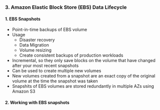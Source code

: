 ### 3. Amazon Elastic Block Store (EBS) Data Lifecycle

#### 1. EBS Snapshots
- Point-in-time backups of EBS volume
- Usage
  - Disaster recovery
  - Data Migration
  - Volume resizing
  - Create consistent backups of production workloads
- Incremental, so they only save blocks on the volume that have changed after your most recent snapshots
- Can be used to create multiple new volumes
- New volumes created from a snapshot are an exact copy of the original volume at the time the snapshot was taken
- Snapshits of EBS volumes are stored redundantly in multiple AZs using Amazon S3

#### 2. Working with EBS snapshots







